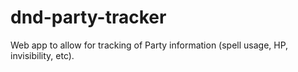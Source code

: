 # dnd-party-tracker
Web app to allow for tracking of Party information (spell usage, HP, invisibility, etc).

